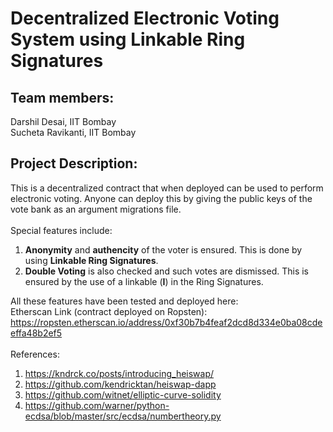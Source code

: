 # Decentralized Electronic Voting System using Linkable Ring Signatures

## Team members: 
Darshil Desai, IIT Bombay <br/>
Sucheta Ravikanti, IIT Bombay

## Project Description:
This is a decentralized contract that when deployed can be used to perform electronic voting. Anyone can deploy this by giving the public keys of the vote bank as an argument migrations file. <br/> <br/>
Special features include: <br/> 
1. **Anonymity** and **authencity** of the voter is ensured. This is done by using **Linkable Ring Signatures**. 
2. **Double Voting** is also checked and such votes are dismissed. This is ensured by the use of a linkable (**I**) in the Ring Signatures. 
<!-- --> 
All these features have been tested and deployed here: <br/>
Etherscan Link (contract deployed on Ropsten): https://ropsten.etherscan.io/address/0xf30b7b4feaf2dcd8d334e0ba08cdeeffa48b2ef5
<br/> <br/>
References: 
1. https://kndrck.co/posts/introducing_heiswap/
2. https://github.com/kendricktan/heiswap-dapp
3. https://github.com/witnet/elliptic-curve-solidity
4. https://github.com/warner/python-ecdsa/blob/master/src/ecdsa/numbertheory.py



